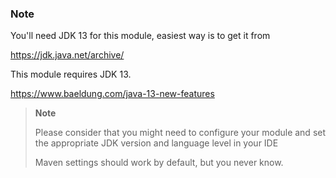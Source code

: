 ### Note

You'll need JDK 13 for this module, easiest way is to get it from

https://jdk.java.net/archive/

This module requires JDK 13.

https://www.baeldung.com/java-13-new-features

> **Note** 
>
> Please consider that you might need to configure your module and set the appropriate JDK version and language level in your IDE
>
> Maven settings should work by default, but you never know.